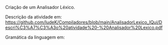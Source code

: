 Criação de um Analisador Léxico.

Descrição da atividade em: https://github.com/IudeK/Compiladores/blob/main/AnalisadorLexico_IQui/Descri%C3%A7%C3%A3o%20atividade%20-%20Analisador%20Lexico.pdf

Gramática da linguagem em:
